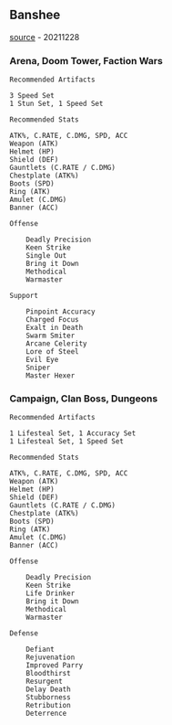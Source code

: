 ## Banshee

[source](https://ayumilove.net/raid-shadow-legends-banshee-skill-mastery-equip-guide/) - 20211228

### Arena, Doom Tower, Faction Wars

```
Recommended Artifacts

3 Speed Set
1 Stun Set, 1 Speed Set

Recommended Stats

ATK%, C.RATE, C.DMG, SPD, ACC
Weapon (ATK)
Helmet (HP)
Shield (DEF)
Gauntlets (C.RATE / C.DMG)
Chestplate (ATK%)
Boots (SPD)
Ring (ATK)
Amulet (C.DMG)
Banner (ACC)

Offense

    Deadly Precision
    Keen Strike
    Single Out
    Bring it Down
    Methodical
    Warmaster

Support

    Pinpoint Accuracy
    Charged Focus
    Exalt in Death
    Swarm Smiter
    Arcane Celerity
    Lore of Steel
    Evil Eye
    Sniper
    Master Hexer
```

### Campaign, Clan Boss, Dungeons

```
Recommended Artifacts

1 Lifesteal Set, 1 Accuracy Set
1 Lifesteal Set, 1 Speed Set

Recommended Stats

ATK%, C.RATE, C.DMG, SPD, ACC
Weapon (ATK)
Helmet (HP)
Shield (DEF)
Gauntlets (C.RATE / C.DMG)
Chestplate (ATK%)
Boots (SPD)
Ring (ATK)
Amulet (C.DMG)
Banner (ACC)

Offense

    Deadly Precision
    Keen Strike
    Life Drinker
    Bring it Down
    Methodical
    Warmaster

Defense

    Defiant
    Rejuvenation
    Improved Parry
    Bloodthirst
    Resurgent
    Delay Death
    Stubborness
    Retribution
    Deterrence
```
